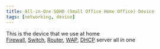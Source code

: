 ```yaml
---
title: All-in-One SOHO (Small Office Home Office) Device
tags: [networking, device]
---
```


This is the device that we use at home  
[Firewall](Firewall/Firewall.md), [Switch](Switch.md), [Router](Router.md), [WAP](WAP%20%28Wireless%20Access%20Point%29.md), [DHCP](DHCP%20%28Dynamic%20Host%20Configuration%20Protocol%29%20Server.md) server all in one